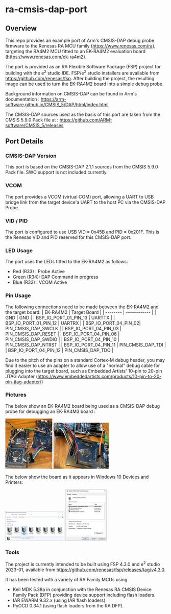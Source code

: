 # ra-cmsis-dap-port

## Overview

This repo provides an example port of Arm's CMSIS-DAP debug probe firmware to the Renesas RA MCU family (https://www.renesas.com/ra), targeting the RA4M2 MCU fitted to an EK-RA4M2 evaluation board (https://www.renesas.com/ek-ra4m2). 

The port is provided as an RA Flexible Software Package (FSP) project for building with the e<sup>2</sup> studio IDE.  FSP/e<sup>2</sup> studio installers are available from https://github.com/renesas/fsp. After building the project, the resulting image can be used to turn the EK-RA4M2 board into a simple debug probe.

Background information on CMSIS-DAP can be found in Arm's documentation : https://arm-software.github.io/CMSIS_5/DAP/html/index.html

The CMSIS-DAP sources used as the basis of this port are taken from the CMSIS 5.9.0 Pack file at : https://github.com/ARM-software/CMSIS_5/releases

## Port Details

### CMSIS-DAP Version
This port is based on the CMSIS-DAP 2.1.1 sources from the CMSIS 5.9.0 Pack file. SWO support is not included currently.

### VCOM
The port provides a VCOM (virtual COM) port, allowing a UART to USB bridge link from the target device'a UART to the host PC via the CMSIS-DAP Probe.

### VID / PID 
The port is configured to use USB VID = 0x45B and PID = 0x201F. This is the Renesas VID and PID reserved for this CMSIS-DAP port.

### LED Usage
The port uses the LEDs fitted to the EK-RA4M2 as follows:
* Red (R33) : Probe Active
* Green (R34): DAP Command in progress
* Blue (R32) : VCOM Active

### Pin Usage
The following connections need to be made between the EK-RA4M2 and the target board:
| EK-RA4M2 | Target Board |
| -------- | ------------ |
| GND | GND |
| BSP_IO_PORT_01_PIN_13 | UARTTX |
| BSP_IO_PORT_01_PIN_12 | UARTRX |
| BSP_IO_PORT_04_PIN_02| PIN_CMSIS_DAP_SWCLK |
| BSP_IO_PORT_04_PIN_03 | PIN_CMSIS_DAP_RESET |
| BSP_IO_PORT_04_PIN_06 | PIN_CMSIS_DAP_SWDIO |
| BSP_IO_PORT_04_PIN_10 | PIN_CMSIS_DAP_NTRST |
| BSP_IO_PORT_04_PIN_11	| PIN_CMSIS_DAP_TDI |
| BSP_IO_PORT_04_PIN_12	| PIN_CMSIS_DAP_TDO |

Due to the pitch of the pins on a standard Cortex-M debug header, you may find it easier to use an adapter to allow use of a "normal" debug cable for plugging into the target board, such as Embedded Artists' 10-pin to 20-pin JTAG Adapter (https://www.embeddedartists.com/products/10-pin-to-20-pin-jtag-adapter/)

### Pictures
The below show an EK-RA4M2 board being used as a CMSIS-DAP debug probe for debugging an EK-RA4M3 board :

[![EK-RA4M2 in use as a CMSIS-DAP Probe #1](pics/ProbeConnections_1-sm.jpg)](pics/ProbeConnections_1.jpg) [![EK-RA4M2 in use as a CMSIS-DAP Probe #2](pics/ProbeConnections_2-sm.jpg)](pics/ProbeConnections_2.jpg)

The below show the board as it appears in Windows 10 Devices and Printers:

[![Probe in Devices & Printers](pics/Probe_Devices_Printers-sm.jpg)](pics/Probe_Devices_Printers.jpg) [![Probe Properties](pics/Probe_Properties-sm.jpg)](pics/Probe_Properties.jpg)

### Tools
The project is currently intended to be built using FSP 4.3.0 and e<sup>2</sup> studio 2023-01, available from https://github.com/renesas/fsp/releases/tag/v4.3.0.

It has been tested with a variety of RA Family MCUs using 
* Keil MDK 5.38a in conjunction with the Renesas RA CMSIS Device Family Pack (DFP) providing device support including flash loaders.
* IAR EWARM 9.32.x (using IAR flash loaders).
* PyOCD 0.34.1 (using flash loaders from the RA DFP).
